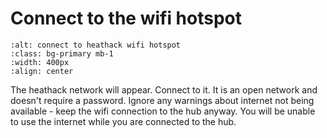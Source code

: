 # Connect to the wifi hotspot

```{image} connect-to-heathackhub.png
:alt: connect to heathack wifi hotspot
:class: bg-primary mb-1
:width: 400px
:align: center
```
The heathack network will appear.  Connect to it.  It is an open network and doesn't require a password.
Ignore any warnings about internet not being available - keep the wifi connection to the hub anyway. You will be unable to use the internet while you are connected to the hub.
